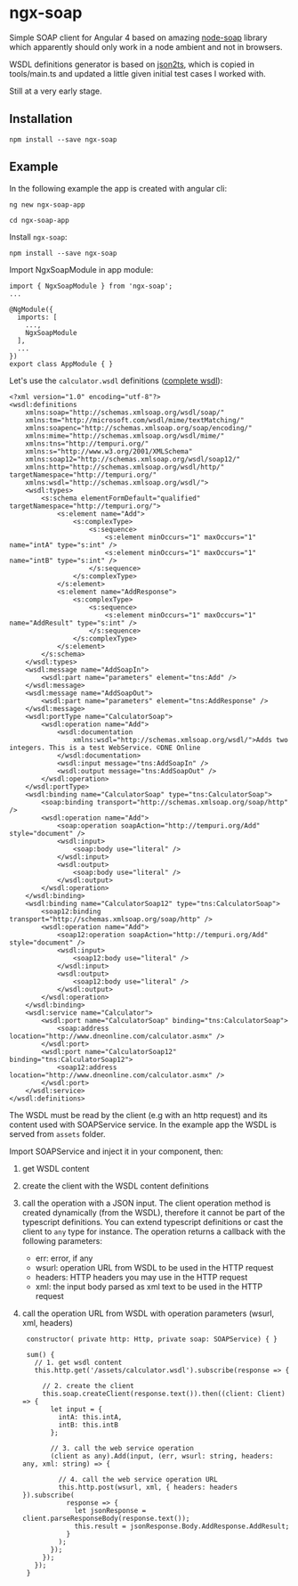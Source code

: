 # ngx-soap

Simple SOAP client for Angular 4 based on amazing [node-soap](https://github.com/vpulim/node-soap) library which apparently should only work in a node ambient and not in browsers.

WSDL definitions generator is based on [json2ts](https://github.com/GregorBiswanger/json2ts), which is copied in tools/main.ts and updated a little given initial test cases I worked with.

Still at a very early stage.

## Installation

`npm install --save ngx-soap`

## Example

In the following example the app is created with angular cli:

`ng new ngx-soap-app`

`cd ngx-soap-app`

Install `ngx-soap`:

`npm install --save ngx-soap`

Import NgxSoapModule in app module:

    import { NgxSoapModule } from 'ngx-soap';
    ...
    
    @NgModule({
      imports: [
        ...,
        NgxSoapModule
      ],
      ...
    })
    export class AppModule { }


Let's use the `calculator.wsdl` definitions ([complete wsdl](http://www.dneonline.com/calculator.asmx?WSDL)):

    <?xml version="1.0" encoding="utf-8"?>
    <wsdl:definitions 
        xmlns:soap="http://schemas.xmlsoap.org/wsdl/soap/" 
        xmlns:tm="http://microsoft.com/wsdl/mime/textMatching/" 
        xmlns:soapenc="http://schemas.xmlsoap.org/soap/encoding/" 
        xmlns:mime="http://schemas.xmlsoap.org/wsdl/mime/" 
        xmlns:tns="http://tempuri.org/" 
        xmlns:s="http://www.w3.org/2001/XMLSchema" 
        xmlns:soap12="http://schemas.xmlsoap.org/wsdl/soap12/" 
        xmlns:http="http://schemas.xmlsoap.org/wsdl/http/" targetNamespace="http://tempuri.org/" 
        xmlns:wsdl="http://schemas.xmlsoap.org/wsdl/">
        <wsdl:types>
            <s:schema elementFormDefault="qualified" targetNamespace="http://tempuri.org/">
                <s:element name="Add">
                    <s:complexType>
                        <s:sequence>
                            <s:element minOccurs="1" maxOccurs="1" name="intA" type="s:int" />
                            <s:element minOccurs="1" maxOccurs="1" name="intB" type="s:int" />
                        </s:sequence>
                    </s:complexType>
                </s:element>
                <s:element name="AddResponse">
                    <s:complexType>
                        <s:sequence>
                            <s:element minOccurs="1" maxOccurs="1" name="AddResult" type="s:int" />
                        </s:sequence>
                    </s:complexType>
                </s:element>
            </s:schema>
        </wsdl:types>
        <wsdl:message name="AddSoapIn">
            <wsdl:part name="parameters" element="tns:Add" />
        </wsdl:message>
        <wsdl:message name="AddSoapOut">
            <wsdl:part name="parameters" element="tns:AddResponse" />
        </wsdl:message>
        <wsdl:portType name="CalculatorSoap">
            <wsdl:operation name="Add">
                <wsdl:documentation 
                    xmlns:wsdl="http://schemas.xmlsoap.org/wsdl/">Adds two integers. This is a test WebService. ©DNE Online
                </wsdl:documentation>
                <wsdl:input message="tns:AddSoapIn" />
                <wsdl:output message="tns:AddSoapOut" />
            </wsdl:operation>
        </wsdl:portType>
        <wsdl:binding name="CalculatorSoap" type="tns:CalculatorSoap">
            <soap:binding transport="http://schemas.xmlsoap.org/soap/http" />
            <wsdl:operation name="Add">
                <soap:operation soapAction="http://tempuri.org/Add" style="document" />
                <wsdl:input>
                    <soap:body use="literal" />
                </wsdl:input>
                <wsdl:output>
                    <soap:body use="literal" />
                </wsdl:output>
            </wsdl:operation>
        </wsdl:binding>
        <wsdl:binding name="CalculatorSoap12" type="tns:CalculatorSoap">
            <soap12:binding transport="http://schemas.xmlsoap.org/soap/http" />
            <wsdl:operation name="Add">
                <soap12:operation soapAction="http://tempuri.org/Add" style="document" />
                <wsdl:input>
                    <soap12:body use="literal" />
                </wsdl:input>
                <wsdl:output>
                    <soap12:body use="literal" />
                </wsdl:output>
            </wsdl:operation>
        </wsdl:binding>
        <wsdl:service name="Calculator">
            <wsdl:port name="CalculatorSoap" binding="tns:CalculatorSoap">
                <soap:address location="http://www.dneonline.com/calculator.asmx" />
            </wsdl:port>
            <wsdl:port name="CalculatorSoap12" binding="tns:CalculatorSoap12">
                <soap12:address location="http://www.dneonline.com/calculator.asmx" />
            </wsdl:port>
        </wsdl:service>
    </wsdl:definitions>

The WSDL must be read by the client (e.g with an http request) and its content used with SOAPService service. In the example app the WSDL is served from `assets` folder.

Import SOAPService and inject it in your component, then: 

1. get WSDL content 
2. create the client with the WSDL content definitions
3. call the operation with a JSON input. The client operation method is created dynamically (from the WSDL), therefore it cannot be part of the typescript definitions. You can extend typescript definitions or cast the client to `any` type for instance. The operation returns a callback with the following parameters: 
    - err: error, if any
    - wsurl: operation URL from WSDL to be used in the HTTP request
    - headers: HTTP headers you may use in the HTTP request
    - xml: the input body parsed as xml text to be used in the HTTP request
4. call the operation URL from WSDL with operation parameters (wsurl, xml, headers)

        constructor( private http: Http, private soap: SOAPService) { }

        sum() {
          // 1. get wsdl content
          this.http.get('/assets/calculator.wsdl').subscribe(response => {
            
            // 2. create the client
            this.soap.createClient(response.text()).then((client: Client) => {
              let input = {
                intA: this.intA,
                intB: this.intB
              };
            
              // 3. call the web service operation
              (client as any).Add(input, (err, wsurl: string, headers: any, xml: string) => {
            
                // 4. call the web service operation URL
                this.http.post(wsurl, xml, { headers: headers }).subscribe(
                  response => {
                    let jsonResponse = client.parseResponseBody(response.text());
                    this.result = jsonResponse.Body.AddResponse.AddResult;
                  }
                );
              });
            });
          });
        }

